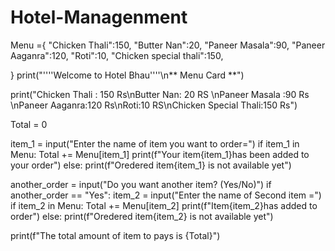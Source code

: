 # Hotel-Managenment
Menu ={
    "Chicken Thali":150,
    "Butter Nan":20,
    "Paneer Masala":90,
    "Paneer Aaganra":120,
    "Roti":10,
    "Chicken special thali":150,

}
print("''''Welcome to Hotel Bhau''''\n** Menu Card **")

print("Chicken Thali : 150 Rs\nButter Nan: 20 RS \nPaneer Masala :90 Rs \nPaneer Aaganra:120 Rs\nRoti:10 RS\nChicken Special Thali:150 Rs")

Total = 0

item_1 = input("Enter the name of item you want to order=")
if item_1 in Menu:
    Total += Menu[item_1]
    print(f"Your item{item_1}has been added to your order")
else:
    print(f"Oredered item{item_1} is not available yet")

another_order = input("Do you want another item? (Yes/No)")
if another_order == "Yes":
    item_2 = input("Enter the name of Second item =")
    if item_2 in Menu:
        Total += Menu[item_2]
        print(f"Item{item_2}has added to order")
    else:
        print(f"Oredered item{item_2} is not available yet")

print(f"The total amount of item to pays is {Total}")
